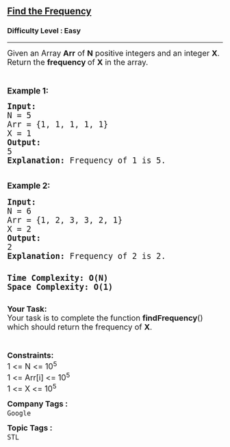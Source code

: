 <h2><a href="https://www.geeksforgeeks.org/problems/find-the-frequency/1?page=3&sortBy=submissions">Find the Frequency</a></h2><h3>Difficulty Level : Easy</h3><hr><div class="problems_problem_content__Xm_eO" style="user-select: auto;"><p style="user-select: auto;"><span style="font-size: 18px; user-select: auto;">Given an Array <strong style="user-select: auto;">Arr</strong>&nbsp;of <strong style="user-select: auto;">N</strong> positive integers and an integer <strong style="user-select: auto;">X</strong>. Return the <strong style="user-select: auto;">frequency </strong>of <strong style="user-select: auto;">X</strong> in the array.</span></p>
<p style="user-select: auto;">&nbsp;</p>
<p style="user-select: auto;"><span style="font-size: 14pt; user-select: auto;"><strong style="user-select: auto;">Example 1: </strong></span></p>
<pre style="user-select: auto;"><span style="font-size: 14pt; user-select: auto;"><strong style="user-select: auto;">Input:</strong>
N = 5
Arr = {1, 1, 1, 1, 1}
X = 1
<strong style="user-select: auto;">Output: </strong>
5
<strong style="user-select: auto;">Explanation: </strong>Frequency of 1 is 5.<br style="user-select: auto;"><br style="user-select: auto;"></span></pre>
<p style="font-family: -apple-system, BlinkMacSystemFont, &quot;Segoe UI&quot;, Roboto, Oxygen, Ubuntu, Cantarell, &quot;Open Sans&quot;, &quot;Helvetica Neue&quot;, sans-serif; font-size: medium; white-space: normal; user-select: auto;"><span style="font-size: 14pt; user-select: auto;"><strong style="user-select: auto;">Example 2:</strong></span></p>
<pre style="user-select: auto;"><span style="font-size: 14pt; user-select: auto;"><strong style="user-select: auto;">Input:</strong>
N = 6
Arr = {1, 2, 3, 3, 2, 1}
X = 2
<strong style="user-select: auto;">Output: </strong>
2
<strong style="user-select: auto;">Explanation: </strong>Frequency of 2 is 2.</span></pre>
<pre style="user-select: auto;"><br style="user-select: auto;"><span style="font-size: 14pt; user-select: auto;"><strong style="user-select: auto;">Time Complexity: O(N)</strong></span><br style="user-select: auto;"><span style="font-size: 14pt; user-select: auto;"><strong style="user-select: auto;">Space Complexity: O(1)</strong></span><br style="user-select: auto;"><br style="user-select: auto;"></pre>
<p style="user-select: auto;"><span style="font-size: 18px; user-select: auto;"><strong style="user-select: auto;">Your&nbsp;Task:</strong><br style="user-select: auto;">Your task is to complete the function <strong style="user-select: auto;">findFrequency</strong>() which should return the frequency of <strong style="user-select: auto;">X</strong>.</span></p>
<p style="user-select: auto;">&nbsp;</p>
<p style="user-select: auto;"><strong style="user-select: auto;"><span style="font-size: 18px; user-select: auto;">Constraints:<br style="user-select: auto;"></span></strong><span style="font-size: 18px; user-select: auto;">1 &lt;= N &lt;= 10<sup style="user-select: auto;">5</sup><br style="user-select: auto;"></span><span style="font-size: 18px; user-select: auto;">1 &lt;= Arr[i] &lt;= 10<sup style="user-select: auto;">5</sup><br style="user-select: auto;"></span><span style="font-size: 18px; user-select: auto;">1 &lt;= X &lt;= 10<sup style="user-select: auto;">5</sup></span></p></div><p><span style=font-size:18px><strong>Company Tags : </strong><br><code>Google</code>&nbsp;<br><p><span style=font-size:18px><strong>Topic Tags : </strong><br><code>STL</code>&nbsp;